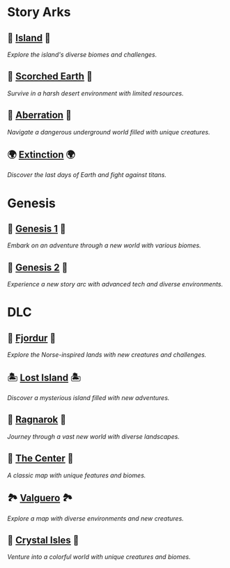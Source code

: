 
# **Story Arks**

## 🌴 [Island](Island.md) 🌴  
*Explore the island's diverse biomes and challenges.*

## 🌵 [Scorched Earth](Scorched-Earth.md) 🌵  
*Survive in a harsh desert environment with limited resources.*

## 🦠 [Aberration](Aberration.md) 🦠  
*Navigate a dangerous underground world filled with unique creatures.*

## 🌍 [Extinction](Extinction.md) 🌍  
*Discover the last days of Earth and fight against titans.*

# **Genesis**

## 🌌 [Genesis 1](Genesis1.md) 🌌  
*Embark on an adventure through a new world with various biomes.*

## 🚀 [Genesis 2](Genesis2.md) 🚀  
*Experience a new story arc with advanced tech and diverse environments.*

# **DLC**

## 🏰 [Fjordur](Fjordur.md) 🏰  
*Explore the Norse-inspired lands with new creatures and challenges.*

## 🏝️ [Lost Island](Lost-Island.md) 🏝️  
*Discover a mysterious island filled with new adventures.*

## 🌋 [Ragnarok](Ragnarok.md) 🌋  
*Journey through a vast new world with diverse landscapes.*

## 🌲 [The Center](TheCenter.md) 🌲  
*A classic map with unique features and biomes.*

## 🏞️ [Valguero](Valguero.md) 🏞️  
*Explore a map with diverse environments and new creatures.*

## 💎 [Crystal Isles](Crystal-Isles.md) 💎  
*Venture into a colorful world with unique creatures and biomes.*



